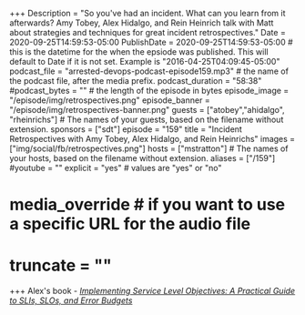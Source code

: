 +++
Description = "So you've had an incident. What can you learn from it afterwards? Amy Tobey, Alex Hidalgo, and Rein Heinrich talk with Matt about strategies and techniques for great incident retrospectives."
Date = 2020-09-25T14:59:53-05:00
PublishDate = 2020-09-25T14:59:53-05:00 # this is the datetime for the when the epsiode was published. This will default to Date if it is not set. Example is "2016-04-25T04:09:45-05:00"
podcast_file = "arrested-devops-podcast-episode159.mp3" # the name of the podcast file, after the media prefix.
podcast_duration = "58:38"
#podcast_bytes = "" # the length of the episode in bytes
episode_image = "/episode/img/retrospectives.png"
episode_banner = "/episode/img/retrospectives-banner.png"
guests = ["atobey","ahidalgo", "rheinrichs"] # The names of your guests, based on the filename without extension.
sponsors = ["sdt"]
episode = "159"
title = "Incident Retrospectives with Amy Tobey, Alex Hidalgo, and Rein Heinrichs"
images = ["img/social/fb/retrospectives.png"]
hosts = ["mstratton"] # The names of your hosts, based on the filename without extension.
aliases = ["/159"]
#youtube = ""
explicit = "yes" # values are "yes" or "no"
# media_override # if you want to use a specific URL for the audio file
# truncate = ""
+++
Alex's book - *[Implementing Service Level Objectives: A Practical Guide to SLIs, SLOs, and Error Budgets](https://www.amazon.com/Implementing-Service-Level-Objectives-Practical/dp/1492076813)*
